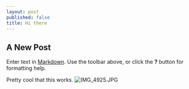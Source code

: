 ```yaml
---
layout: post
published: false
title: Hi there
---
```

## A New Post

Enter text in [Markdown](http://daringfireball.net/projects/markdown/). Use the toolbar above, or click the **?** button for formatting help.

Pretty cool that this works. ![IMG_4925.JPG]({{site.baseurl}}/media/IMG_4925.JPG)
